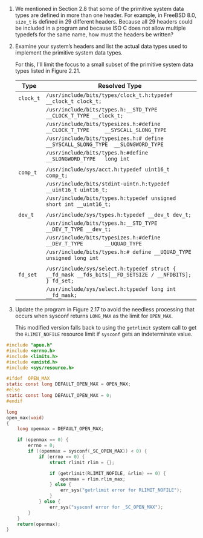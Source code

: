 1. We mentioned in Section 2.8 that some of the primitive system data types are
   defined in more than one header. For example, in FreeBSD 8.0, `size_t` is
   defined in 29 different headers. Because all 29 headers could be included
   in a program and because ISO C does not allow multiple typedefs for the same
   name, how must the headers be written?

2. Examine your system’s headers and list the actual data types used to
   implement the primitive system data types.

   For this, I'll limit the focus to a small subset of the primitive system data
   types listed in Figure 2.21.

   | Type           | Resolved Type
   | -------------- | --------------------------------------------------------------------------------
   | `clock_t`      | `/usr/include/bits/types/clock_t.h:typedef __clock_t clock_t;`
   |                | `/usr/include/bits/types.h:__STD_TYPE __CLOCK_T_TYPE __clock_t;`
   |                | `/usr/include/bits/typesizes.h:#define __CLOCK_T_TYPE		__SYSCALL_SLONG_TYPE`
   |                | `/usr/include/bits/typesizes.h:# define __SYSCALL_SLONG_TYPE	__SLONGWORD_TYPE`
   |                | `/usr/include/bits/types.h:#define __SLONGWORD_TYPE	long int`
   |                |
   | `comp_t`       | `/usr/include/sys/acct.h:typedef uint16_t comp_t;`
   |                | `/usr/include/bits/stdint-uintn.h:typedef __uint16_t uint16_t;`
   |                | `/usr/include/bits/types.h:typedef unsigned short int __uint16_t;`
   |                |
   | `dev_t`        | `/usr/include/sys/types.h:typedef __dev_t dev_t;`
   |                | `/usr/include/bits/types.h:__STD_TYPE __DEV_T_TYPE __dev_t;`
   |                | `/usr/include/bits/typesizes.h:#define __DEV_T_TYPE		__UQUAD_TYPE`
   |                | `/usr/include/bits/types.h:# define __UQUAD_TYPE		unsigned long int`
   |                |
   | `fd_set`       | `/usr/include/sys/select.h:typedef struct { __fd_mask __fds_bits[__FD_SETSIZE / __NFDBITS]; } fd_set;`
   |                | `/usr/include/sys/select.h:typedef long int __fd_mask;`

3. Update the program in Figure 2.17 to avoid the needless processing that
   occurs when sysconf returns `LONG_MAX` as the limit for `OPEN_MAX`.

   This modified version falls back to using the `getrlimit` system call to get
   the `RLIMIT_NOFILE` resource limit if `sysconf` gets an indeterminate value.

```c
#include "apue.h"
#include <errno.h>
#include <limits.h>
#include <unistd.h>
#include <sys/resource.h>

#ifdef  OPEN_MAX
static const long DEFAULT_OPEN_MAX = OPEN_MAX;
#else
static const long DEFAULT_OPEN_MAX = 0;
#endif

long
open_max(void)
{
    long openmax = DEFAULT_OPEN_MAX;

    if (openmax == 0) {
        errno = 0;
        if ((openmax = sysconf(_SC_OPEN_MAX)) < 0) {
            if (errno == 0) {
                struct rlimit rlim = {};

                if (getrlimit(RLIMIT_NOFILE, &rlim) == 0) {
                    openmax = rlim.rlim_max;
                } else {
                    err_sys("getrlimit error for RLIMIT_NOFILE");
                }
            } else {
                err_sys("sysconf error for _SC_OPEN_MAX");
        }
    }
    return(openmax);
}
```
